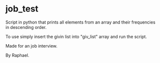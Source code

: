 # job_test

Script in python that prints all elements from an array and their frequencies in descending order.

To use simply insert the givin list into "giv_list" array and run the script.

Made for an job interview.

By Raphael.
                                      
